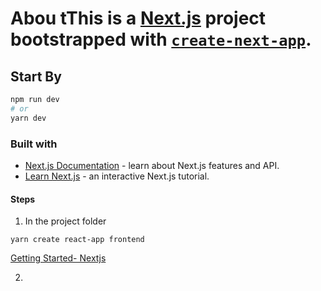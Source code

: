 

# Abou tThis is a [Next.js](https://nextjs.org/) project bootstrapped with [`create-next-app`](https://github.com/vercel/next.js/tree/canary/packages/create-next-app).

## Start By 

```bash
npm run dev
# or
yarn dev
```

### Built with 
- [Next.js Documentation](https://nextjs.org/docs) - learn about Next.js features and API.
- [Learn Next.js](https://nextjs.org/learn) - an interactive Next.js tutorial.

#### Steps 
1. In the project folder
```
yarn create react-app frontend 
```
[Getting Started- Nextjs](https://nextjs.org/docs)

2. 
